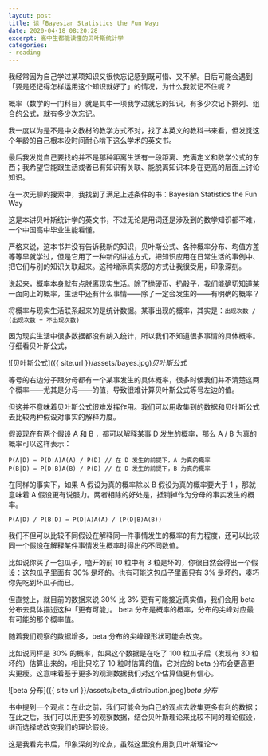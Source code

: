 ```yaml
---
layout: post
title: 读「Bayesian Statistics the Fun Way」
date: 2020-04-18 08:20:28
excerpt: 高中生都能读懂的贝叶斯统计学
categories: 
- reading
---
```


我经常因为自己学过某项知识又很快忘记感到既可惜、又不解。日后可能会遇到「要是还记得怎样运用这个知识就好了」的情况，为什么我就记不住呢？

概率（数学的一门科目）就是其中一项我学过就忘的知识，有多少次记下排列、组合的公式，就有多少次忘记。

我一度以为是不是中文教材的教学方式不对，找了本英文的教科书来看，但发觉这个年龄的自己根本没时间耐心啃下这么学术的英文书。

最后我发觉自己要找的并不是那种距离生活有一段距离、充满定义和数学公式的东西；我希望它能跟生活或者已有知识有关联、能脱离知识本身在更高的层面上讨论知识。

在一次无聊的搜索中，我找到了满足上述条件的书：Bayesian Statistics the Fun Way 

这是本讲贝叶斯统计学的英文书，不过无论是用词还是涉及到的数学知识都不难，一个中国高中毕业生能看懂。

严格来说，这本书并没有告诉我新的知识，贝叶斯公式、各种概率分布、均值方差等等早就学过，但是它用了一种新的讲述方式，把知识应用在日常生活的事例中、把它们与别的知识关联起来。这种增添真实感的方式让我很受用，印象深刻。

说起来，概率本身就有点脱离现实生活。除了抛硬币、扔骰子，我们能确切知道某一面向上的概率，生活中还有什么事情——除了一定会发生的——有明确的概率？

将概率与现实生活联系起来的是统计数据。某事出现的概率，其实是：`出现次数 / (出现次数 + 不出现次数)`

因为现实生活中很多数据都没有纳入统计，所以我们不知道很多事情的具体概率。仔细看贝叶斯公式，

![贝叶斯公式]({{ site.url }}/assets/bayes.jpg)*贝叶斯公式*

等号的右边分子跟分母都有一个某事发生的具体概率，很多时候我们并不清楚这两个概率——尤其是分母——的值，导致很难计算贝叶斯公式等号左边的值。

但这并不意味着贝叶斯公式很难发挥作用。我们可以用收集到的数据和贝叶斯公式去比较两种假设对事实的解释力度。

假设现在有两个假设 A 和 B ，都可以解释某事 D 发生的概率，那么 A / B 为真的概率可以这样表示：

```
P(A|D) = P(D|A)A(A) / P(D) // 在 D 发生的前提下，A 为真的概率
P(B|D) = P(D|B)A(B) / P(D) // 在 D 发生的前提下，B 为真的概率
```

在同样的事实下，如果 A 假设为真的概率除以 B 假设为真的概率要大于 1 ，那就意味着 A 假设更有说服力。两者相除的好处是，抵销掉作为分母的事实发生的概率。

```
P(A|D) / P(B|D) = P(D|A)A(A) / (P(D|B)A(B))
```

我们不但可以比较不同假设在解释同一件事情发生的概率的有力程度，还可以比较同一个假设在解释某件事情发生概率时得出的不同数值。

比如说你买了一包瓜子，嗑开的前 10 粒中有 3 粒是坏的，你很自然会得出一个假设：这包瓜子里面有 30% 是坏的。也有可能这包瓜子里面只有 3% 是坏的，凑巧你先吃到坏瓜子而已。

但直觉上，就目前的数据来说 30% 比 3% 更有可能接近真实值，我们会用 beta 分布去具体描述这种「更有可能」。 beta 分布是概率的概率，分布的尖峰对应最有可能的那个概率值。

随着我们观察的数据增多，beta 分布的尖峰跟形状可能会改变。

比如说同样是 30% 的概率，如果这个数据是在吃了 100 粒瓜子后（发现有 30 粒坏的）估算出来的，相比只吃了 10 粒时估算的值，它对应的 beta 分布会更高更尖更瘦。这意味着基于更多的观测数据我们对这个估算值更有信心。

![beta 分布]({{ site.url }}/assets/beta_distribution.jpeg)*beta 分布*

书中提到一个观点：在此之前，我们可能会为自己的观点去收集更多有利的数据；在此之后，我们可以用更多的观察数据，结合贝叶斯理论来比较不同的理论假设，继而选择或改变我们的理论假设。

这是我看完书后，印象深刻的论点，虽然这里没有用到贝叶斯理论～
